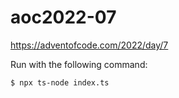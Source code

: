 # aoc2022-07

https://adventofcode.com/2022/day/7

Run with the following command:

```bash
$ npx ts-node index.ts
```
